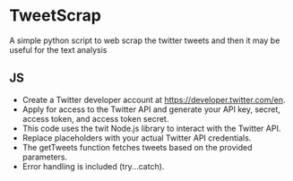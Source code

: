 # TweetScrap
A simple python script to web scrap the twitter tweets and then it may be useful for the text analysis


## JS
* Create a Twitter developer account at https://developer.twitter.com/en.
* Apply for access to the Twitter API and generate your API key, secret, access token, and access token secret.
* This code uses the twit Node.js library to interact with the Twitter API.
* Replace placeholders with your actual Twitter API credentials.
* The getTweets function fetches tweets based on the provided parameters.
* Error handling is included (try...catch).
